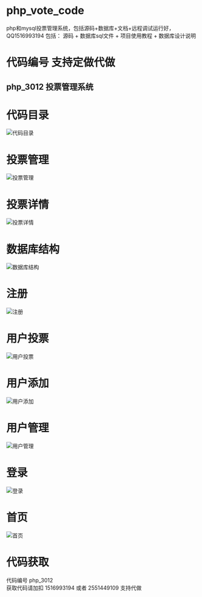 # php_vote_code
php和mysql投票管理系统，包括源码+数据库+文档+远程调试运行好，QQ1516993194
包括： 源码 +  数据库sql文件  + 项目使用教程 + 数据库设计说明

# 代码编号 支持定做代做
## php_3012 投票管理系统

# 代码目录
![代码目录](./代码目录.png "代码目录")
# 投票管理
![投票管理](./投票管理.png "投票管理")
# 投票详情
![投票详情](./投票详情.png "投票详情")
# 数据库结构
![数据库结构](./数据库结构.png "数据库结构")
# 注册
![注册](./注册.png "注册")
# 用户投票
![用户投票](./用户投票.png "用户投票")
# 用户添加
![用户添加](./用户添加.png "用户添加")
# 用户管理
![用户管理](./用户管理.png "用户管理")
# 登录
![登录](./登录.png "登录")
# 首页
![首页](./首页.png "首页")
# 代码获取  
代码编号  php_3012  
获取代码请加扣  1516993194 或者 2551449109    支持代做




